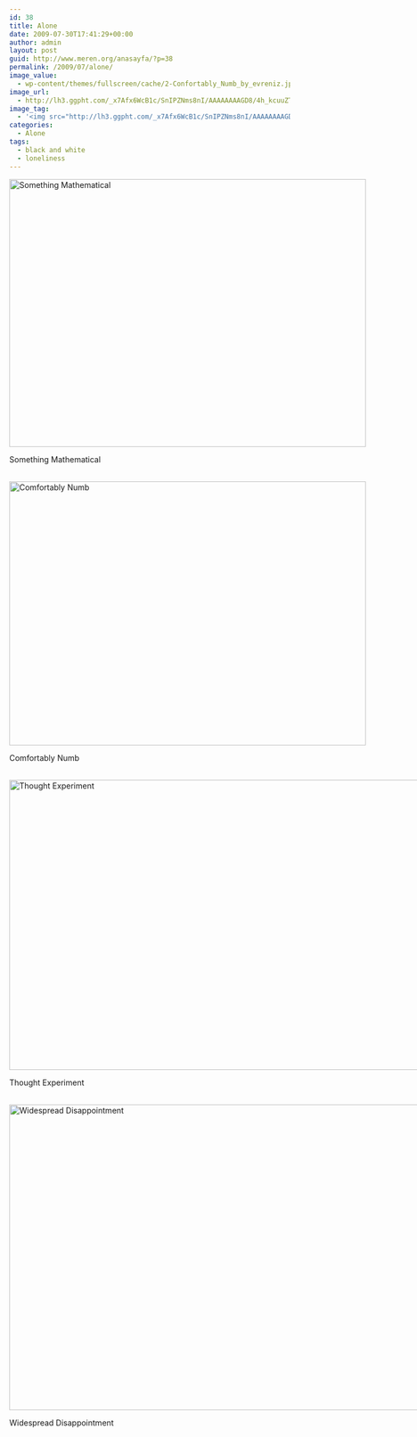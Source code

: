 ```yaml
---
id: 38
title: Alone
date: 2009-07-30T17:41:29+00:00
author: admin
layout: post
guid: http://www.meren.org/anasayfa/?p=38
permalink: /2009/07/alone/
image_value:
  - wp-content/themes/fullscreen/cache/2-Confortably_Numb_by_evreniz.jpg
image_url:
  - http://lh3.ggpht.com/_x7Afx6WcB1c/SnIPZNms8nI/AAAAAAAAGD8/4h_kcuuZTWo/s640/1-Something_Mathematical___by_evreniz.jpg
image_tag:
  - '<img src="http://lh3.ggpht.com/_x7Afx6WcB1c/SnIPZNms8nI/AAAAAAAAGD8/4h_kcuuZTWo/s640/1-Something_Mathematical___by_evreniz.jpg" />'
categories:
  - Alone
tags:
  - black and white
  - loneliness
---
```

<div style="width: 650px" class="wp-caption aligncenter">
  <img title="Something Mathematical" src="http://lh3.ggpht.com/_x7Afx6WcB1c/SnIPZNms8nI/AAAAAAAAGD8/4h_kcuuZTWo/s640/1-Something_Mathematical___by_evreniz.jpg" alt="Something Mathematical" width="640" height="481" />
  
  <p class="wp-caption-text">
    Something Mathematical
  </p>
</div>

<br class="blank" />

<div style="width: 650px" class="wp-caption aligncenter">
  <img title="Comfortably Numb" src="http://lh5.ggpht.com/_x7Afx6WcB1c/SnIPZUK9DaI/AAAAAAAAGEA/fn6piVGdCLo/s640/2-Confortably_Numb_by_evreniz.jpg" alt="Comfortably Numb" width="640" height="474" />
  
  <p class="wp-caption-text">
    Comfortably Numb
  </p>
</div>

<br class="blank" />

<div style="width: 810px" class="wp-caption aligncenter">
  <img title="Thought Experiment" src="http://lh5.ggpht.com/_x7Afx6WcB1c/SnIPZRjlryI/AAAAAAAAGEM/447jr8IhDZk/s800/6-182387-large.jpg" alt="Thought Experiment" width="800" height="521" />
  
  <p class="wp-caption-text">
    Thought Experiment
  </p>
</div>

<br class="blank" />

<div style="width: 810px" class="wp-caption aligncenter">
  <img title="Widespread Disappointment" src="http://lh6.ggpht.com/_x7Afx6WcB1c/SnIPZTY2UjI/AAAAAAAAGEE/jaAdezB0WEw/s800/3-173904-large.jpg" alt="Widespread Disappointment" width="800" height="549" />
  
  <p class="wp-caption-text">
    Widespread Disappointment
  </p>
</div>